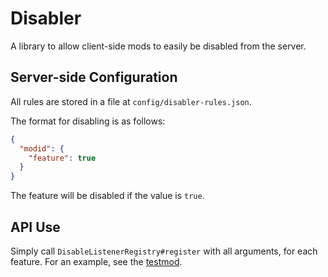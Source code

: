 # Disabler

A library to allow client-side mods to easily be disabled from the server.

## Server-side Configuration
All rules are stored in a file at `config/disabler-rules.json`.

The format for disabling is as follows:
```json
{
  "modid": {
    "feature": true
  }
}
```
The feature will be disabled if the value is `true`.

## API Use
Simply call `DisableListenerRegistry#register` with all arguments, for each feature.
For an example, see the [testmod](https://github.com/AMereBagatelle/Disabler/blob/master/src/testmod/java/io/github/amerebagatelle/disablertest/TestModClient.java).
